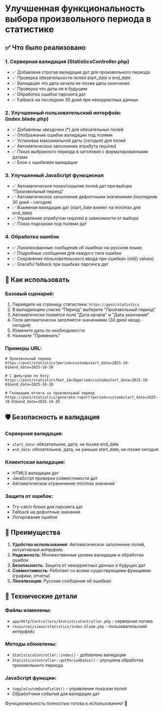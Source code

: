 # Улучшенная функциональность выбора произвольного периода в статистике

## ✅ Что было реализовано

### 1. Серверная валидация (StatisticsController.php)
- ✅ Добавлена строгая валидация дат для произвольного периода
- ✅ Проверка обязательности полей start_date и end_date
- ✅ Валидация что дата начала не позже даты окончания  
- ✅ Проверка что даты не в будущем
- ✅ Обработка ошибок парсинга дат
- ✅ Fallback на последние 30 дней при некорректных данных

### 2. Улучшенный пользовательский интерфейс (index.blade.php)
- ✅ Добавлены звездочки (*) для обязательных полей
- ✅ Отображение ошибок валидации под полями
- ✅ Установка максимальной даты (сегодня) для полей
- ✅ Автоматическое заполнение атрибута required
- ✅ Показ выбранного периода в заголовке с форматированными датами
- ✅ Блок с ошибками валидации

### 3. Улучшенный JavaScript функционал
- ✅ Автоматическое показ/скрытие полей дат при выборе "Произвольный период"
- ✅ Автоматическое заполнение дефолтными значениями (последние 30 дней - сегодня)
- ✅ Взаимная валидация дат (start_date влияет на min/max для end_date)
- ✅ Управление атрибутом required в зависимости от выбора
- ✅ Показ подсказки под полями дат

### 4. Обработка ошибок
- ✅ Локализованные сообщения об ошибках на русском языке
- ✅ Подробные сообщения для каждого типа ошибки
- ✅ Сохранение пользовательского ввода при ошибках (old() values)
- ✅ Graceful fallback при ошибках парсинга дат

## 🔧 Как использовать

### Базовый сценарий:
1. Перейдите на страницу статистики: `https://post/statistics`
2. В выпадающем списке "Период" выберите "Произвольный период"
3. Автоматически появятся поля "Дата начала" и "Дата окончания"
4. Поля автоматически заполнятся значениями (30 дней назад - сегодня)
5. Измените даты по необходимости
6. Нажмите "Применить"

### Примеры URL:
```
# Произвольный период
https://post/statistics?period=custom&start_date=2025-10-01&end_date=2025-10-20

# С фильтром по боту
https://post/statistics?bot_id=3&period=custom&start_date=2025-10-01&end_date=2025-10-20

# Генерация отчета за произвольный период
https://post/statistics/generate-report?period=custom&start_date=2025-10-01&end_date=2025-10-20
```

## 🛡️ Безопасность и валидация

### Серверная валидация:
- `start_date`: обязательное, дата, не позже end_date
- `end_date`: обязательное, дата, не раньше start_date, не позже сегодня

### Клиентская валидация:
- HTML5 валидация дат
- JavaScript проверки совместимости дат
- Автоматическое ограничение min/max значений

### Защита от ошибок:
- Try-catch блоки для парсинга дат
- Fallback на дефолтные значения
- Логирование ошибок

## 🎯 Преимущества

1. **Удобство использования**: Автоматическое заполнение полей, интуитивный интерфейс
2. **Надежность**: Множественные уровни валидации и обработки ошибок
3. **Безопасность**: Защита от некорректных данных и будущих дат
4. **Совместимость**: Работает со всеми существующими функциями (графики, отчеты)
5. **Локализация**: Русские сообщения об ошибках

## 📝 Технические детали

### Файлы изменены:
- `app/Http/Controllers/StatisticsController.php` - серверная логика
- `resources/views/statistics/index.blade.php` - пользовательский интерфейс

### Методы обновлены:
- `StatisticsController::index()` - добавлена валидация
- `StatisticsController::getPeriodDates()` - улучшена обработка произвольного периода

### JavaScript функции:
- `toggleCustomDateFields()` - управление показом полей
- Обработчики событий для валидации дат

Функциональность полностью готова к использованию! 🎉